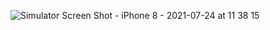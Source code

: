 ![Simulator Screen Shot - iPhone 8 - 2021-07-24 at 11 38 15](https://user-images.githubusercontent.com/34736746/126863198-d46e4543-09fd-4ef6-b62e-47428a343129.png)
